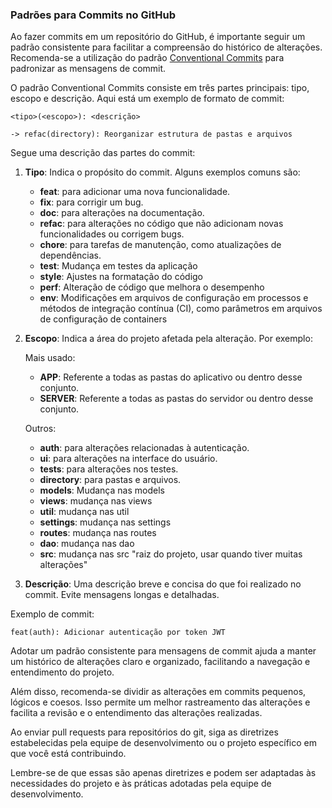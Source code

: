 ### Padrões para Commits no GitHub

Ao fazer commits em um repositório do GitHub, é importante seguir um padrão consistente para facilitar a compreensão do histórico de alterações. Recomenda-se a utilização do padrão [Conventional Commits](https://www.conventionalcommits.org/) para padronizar as mensagens de commit.

O padrão Conventional Commits consiste em três partes principais: tipo, escopo e descrição. Aqui está um exemplo de formato de commit:

    <tipo>(<escopo>): <descrição>
    
    -> refac(directory): Reorganizar estrutura de pastas e arquivos

Segue uma descrição das partes do commit:

1. **Tipo**: Indica o propósito do commit. Alguns exemplos comuns são:

   - **feat**: para adicionar uma nova funcionalidade.
   - **fix**: para corrigir um bug.
   - **doc**: para alterações na documentação.
   - **refac**: para alterações no código que não adicionam novas funcionalidades ou corrigem bugs.
   - **chore**: para tarefas de manutenção, como atualizações de dependências.
   - **test**: Mudança em testes da aplicação
   - **style**: Ajustes na formatação do código
   - **perf**: Alteração de código que melhora o desempenho
   - **env**: Modificações em arquivos de configuração em processos e métodos de integração contínua (CI), como parâmetros em arquivos de configuração de containers

2. **Escopo**: Indica a área do projeto afetada pela alteração. Por exemplo:

   Mais usado:

   - **APP**: Referente a todas as pastas do aplicativo ou dentro desse conjunto.
   - **SERVER**: Referente a todas as pastas do servidor ou dentro desse conjunto.

   Outros:

   - **auth**: para alterações relacionadas à autenticação.
   - **ui**: para alterações na interface do usuário.
   - **tests**: para alterações nos testes.
   - **directory**: para pastas e arquivos.
   - **models**: Mudança nas models
   - **views**: mudança nas views
   - **util**: mudança nas util
   - **settings**: mudança nas settings
   - **routes**: mudança nas routes
   - **dao**: mudança nas dao
   - **src**: mudança nas src "raiz do projeto, usar quando tiver muitas alterações"

3. **Descrição**: Uma descrição breve e concisa do que foi realizado no commit. Evite mensagens longas e detalhadas.

Exemplo de commit:

    feat(auth): Adicionar autenticação por token JWT

Adotar um padrão consistente para mensagens de commit ajuda a manter um histórico de alterações claro e organizado, facilitando a navegação e entendimento do projeto.

Além disso, recomenda-se dividir as alterações em commits pequenos, lógicos e coesos. Isso permite um melhor rastreamento das alterações e facilita a revisão e o entendimento das alterações realizadas.

Ao enviar pull requests para repositórios do git, siga as diretrizes estabelecidas pela equipe de desenvolvimento ou o projeto específico em que você está contribuindo.

Lembre-se de que essas são apenas diretrizes e podem ser adaptadas às necessidades do projeto e às práticas adotadas pela equipe de desenvolvimento.
